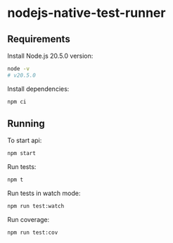 # nodejs-native-test-runner

## **Requirements**

Install Node.js 20.5.0 version:

```sh
node -v
# v20.5.0
```

Install dependencies:

```sh
npm ci
```

## **Running**

To start api:

```sh
npm start
```

Run tests:

```sh
npm t
```

Run tests in watch mode:

```sh
npm run test:watch
```

Run coverage:

```sh
npm run test:cov
```